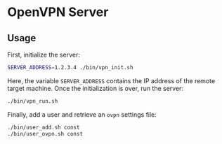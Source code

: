 # OpenVPN Server

## Usage

First, initialize the server:
```bash
SERVER_ADDRESS=1.2.3.4 ./bin/vpn_init.sh
```
Here, the variable `SERVER_ADDRESS` contains the IP address of the remote target machine. Once the initialization is over, run the server:
```bash
./bin/vpn_run.sh
```
Finally, add a user and retrieve an `ovpn` settings file:
```bash
./bin/user_add.sh const
./bin/user_ovpn.sh const
```

